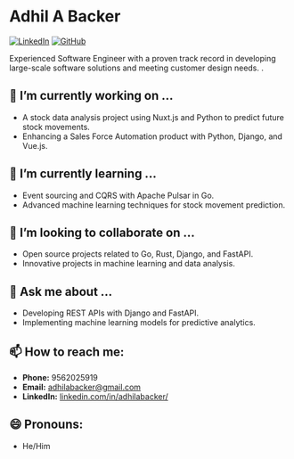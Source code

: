# Adhil A Backer

[![LinkedIn](https://img.shields.io/badge/LinkedIn-adhilabacker-blue)](https://linkedin.com/in/adhilabacker/)
[![GitHub](https://img.shields.io/badge/GitHub-adhilabu-lightgrey)](https://github.com/adhilabu)

Experienced Software Engineer with a proven track record in developing large-scale software solutions and meeting customer design needs. .

## 🔭 I’m currently working on ...

- A stock data analysis project using Nuxt.js and Python to predict future stock movements.
- Enhancing a Sales Force Automation product with Python, Django, and Vue.js.

## 🌱 I’m currently learning ...

- Event sourcing and CQRS with Apache Pulsar in Go.
- Advanced machine learning techniques for stock movement prediction.

## 👯 I’m looking to collaborate on ...

- Open source projects related to Go, Rust, Django, and FastAPI.
- Innovative projects in machine learning and data analysis.

## 💬 Ask me about ...

- Developing REST APIs with Django and FastAPI.
- Implementing machine learning models for predictive analytics.

## 📫 How to reach me:

- **Phone:** 9562025919
- **Email:** adhilabacker@gmail.com
- **LinkedIn:** [linkedin.com/in/adhilabacker/](https://linkedin.com/in/adhilabacker/)

## 😄 Pronouns:

- He/Him
